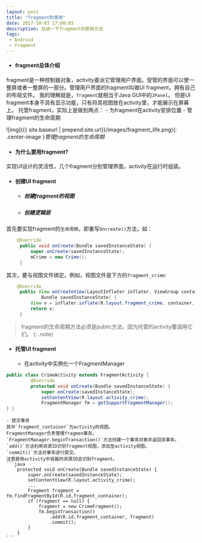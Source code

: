 ```yaml
---
layout: post
title: "fragment的使用"
date: 2017-10-03 17:00:03
description: 总结一下fragment的使用方法
tags: 
 - Android
 - fragment
---
```

* #### fragment总体介绍
fragment是一种控制器对象，activity委派它管理用户界面。受管的界面可以使一整屏或者一整屏的一部分。管理用户界面的fragment叫做UI fragment，拥有自己的布局文件。
我的理解就是，`fragment`就相当于Java GUI中的`JPanel`。
但是UI fragment本身不具有显示功能，只有将其视图放在activity里，才能展示在屏幕上。
托管fragment，实际上是做到两点：
    - 为fragment在activity安排位置
    - 管理fragment的生命周期

![img]({{ site.baseurl | prepend:site.url}}/images/fragment_life.png){: .center-image }*管理fragment的生命周期* 

* #### 为什么要用fragment?
实现UI设计的灵活性，几个fragment分别管理界面，activity在运行时组装。

-  #### 创建UI fragment
    - ##### 创建fragment的视图
    - ##### 创建逻辑层
首先要实现fragment的`生命周期`，即重写`Oncreate()`方法，如：
```java
    @Override
     public void onCreate(Bundle savedInstanceState) {
         super.onCreate(savedInstanceState);
         mCrime = new Crime();
     }
```
其次，要与视图文件绑定。例如，视图文件是下方的`fragment_crime`:
```java
    @Override
     public View onCreateView(LayoutInflater inflater, ViewGroup container,
             Bundle savedInstanceState) {
         View v = inflater.inflate(R.layout.fragment_crime, container, false);
         return v;
     }
```

>fragment的生命周期方法必须是public方法，因为托管的activity要调用它们。
{: .note}

-  #### 托管UI fragment
    - 在activity中实例化一个FragmentManager
```java
public class CrimeActivity extends FragmentActivity {
         @Override
         protected void onCreate(Bundle savedInstanceState) {
             super.onCreate(savedInstanceState);
             setContentView(R.layout.activity_crime);
             FragmentManager fm = getSupportFragmentManager();
} }
```
    - 提交事务
    其中`fragment_container`为activity的视图。
    FragmentManager负责管理fragmen事务。
    `FragmentManager.beginTransaction()`方法创建一个事务对象并返回该事务。
    `add()`方法利用资源ID识别fragment视图，添加至activity视图。
    `commit()`方法对事务进行提交。
    注意是用activity中容器的资源ID去识别fragment。
    ```java
        protected void onCreate(Bundle savedInstanceState) {
            super.onCreate(savedInstanceState);
            setContentView(R.layout.activity_crime);
            ...
            Fragment fragment = fm.findFragmentById(R.id.fragment_container);
            if (fragment == null) {
                fragment = new CrimeFragment();
                fm.beginTransaction()
                    .add(R.id.fragment_container, fragment)
                    .commit();
            }
        }
    ``` 
